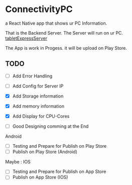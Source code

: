 # ConnectivityPC 

a React Native app that shows ur PC Information.

That is the Backend Server. The Server will run on ur PC. 
[tabletExpressServer](https://github.com/Tobias3107/tabletExpressServer)


The App is work in Progess. it will be upload on Play Store.

## TODO
- [ ] Add Error Handling
- [ ] Add Config for Server IP
- [X] Add Storage information
- [X] Add memory information
- [X] Add Display for CPU-Cores

- [ ] Good Designing comming at the End

Android
- [ ] Testing and Prepare for Publish on Play Store
- [ ] Publish on Play Store (Android)

Maybe :
IOS
- [ ] Testing and Prepare for Publish on App Store 
- [ ] Publish on App Store (IOS)